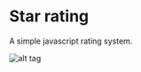 <h1>Star rating</h1>

<p>A simple javascript rating system.</p>

![alt tag](https://github.com/stestisa/star_rating/blob/master/images/sample.png)
